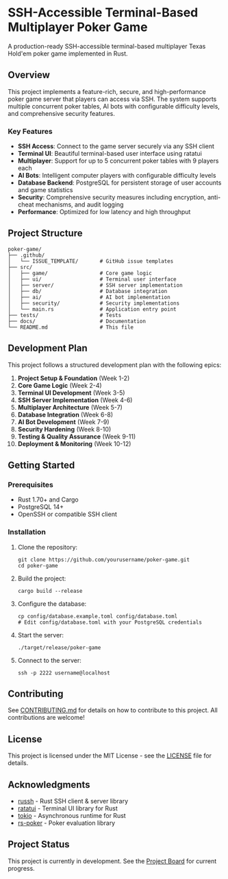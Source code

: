 # SSH-Accessible Terminal-Based Multiplayer Poker Game

A production-ready SSH-accessible terminal-based multiplayer Texas Hold'em poker game implemented in Rust.

## Overview

This project implements a feature-rich, secure, and high-performance poker game server that players can access via SSH. The system supports multiple concurrent poker tables, AI bots with configurable difficulty levels, and comprehensive security features.

### Key Features

- **SSH Access**: Connect to the game server securely via any SSH client
- **Terminal UI**: Beautiful terminal-based user interface using ratatui
- **Multiplayer**: Support for up to 5 concurrent poker tables with 9 players each
- **AI Bots**: Intelligent computer players with configurable difficulty levels
- **Database Backend**: PostgreSQL for persistent storage of user accounts and game statistics
- **Security**: Comprehensive security measures including encryption, anti-cheat mechanisms, and audit logging
- **Performance**: Optimized for low latency and high throughput

## Project Structure

```
poker-game/
├── .github/
│   └── ISSUE_TEMPLATE/       # GitHub issue templates
├── src/
│   ├── game/                 # Core game logic
│   ├── ui/                   # Terminal user interface
│   ├── server/               # SSH server implementation
│   ├── db/                   # Database integration
│   ├── ai/                   # AI bot implementation
│   ├── security/             # Security implementations
│   └── main.rs               # Application entry point
├── tests/                    # Tests
├── docs/                     # Documentation
└── README.md                 # This file
```

## Development Plan

This project follows a structured development plan with the following epics:

1. **Project Setup & Foundation** (Week 1-2)
2. **Core Game Logic** (Week 2-4)
3. **Terminal UI Development** (Week 3-5)
4. **SSH Server Implementation** (Week 4-6)
5. **Multiplayer Architecture** (Week 5-7)
6. **Database Integration** (Week 6-8)
7. **AI Bot Development** (Week 7-9)
8. **Security Hardening** (Week 8-10)
9. **Testing & Quality Assurance** (Week 9-11)
10. **Deployment & Monitoring** (Week 10-12)

## Getting Started

### Prerequisites

- Rust 1.70+ and Cargo
- PostgreSQL 14+
- OpenSSH or compatible SSH client

### Installation

1. Clone the repository:
   ```
   git clone https://github.com/yourusername/poker-game.git
   cd poker-game
   ```

2. Build the project:
   ```
   cargo build --release
   ```

3. Configure the database:
   ```
   cp config/database.example.toml config/database.toml
   # Edit config/database.toml with your PostgreSQL credentials
   ```

4. Start the server:
   ```
   ./target/release/poker-game
   ```

5. Connect to the server:
   ```
   ssh -p 2222 username@localhost
   ```

## Contributing

See [CONTRIBUTING.md](./CONTRIBUTING.md) for details on how to contribute to this project. All contributions are welcome!

## License

This project is licensed under the MIT License - see the [LICENSE](./LICENSE) file for details.

## Acknowledgments

- [russh](https://github.com/Eugeny/russh) - Rust SSH client & server library
- [ratatui](https://ratatui.rs) - Terminal UI library for Rust
- [tokio](https://tokio.rs) - Asynchronous runtime for Rust
- [rs-poker](https://github.com/elliottneilclark/rs-poker) - Poker evaluation library

## Project Status

This project is currently in development. See the [Project Board](https://github.com/yourusername/poker-game/projects/1) for current progress.
